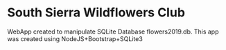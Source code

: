 # South Sierra Wildflowers Club
WebApp created to manipulate SQLite Database flowers2019.db. This app was created using NodeJS+Bootstrap+SQLite3
